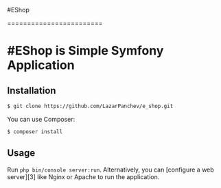 #EShop

========================

#EShop is Simple Symfony Application
========================


Installation
------------

```bash
$ git clone https://github.com/LazarPanchev/e_shop.git
```


You can use Composer:

```bash
$ composer install
```

Usage
-----

Run `php bin/console server:run`.
Alternatively, you can [configure a web server][3] like Nginx or Apache to run
the application.

```
